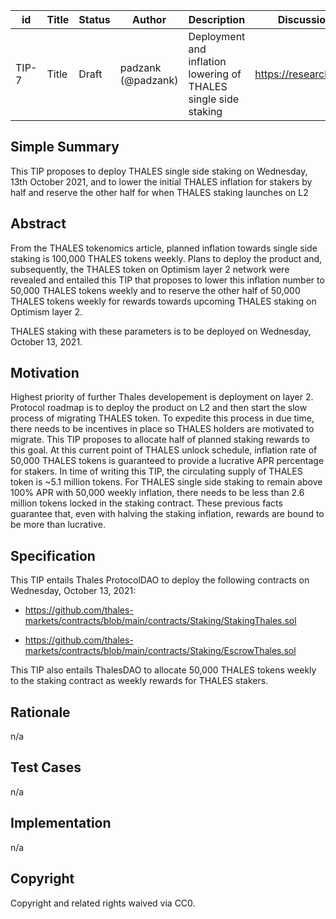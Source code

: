 | id      | Title | Status | Author | Description | Discussions to | Created |
| ----------- | ----------- | ----------- | ----------- | ----------- | ----------- | ----------- |
| TIP-7 | Title | Draft | padzank (@padzank) | Deployment and inflation lowering of THALES single side staking | https://research.thales.io | 2021-10-07

## Simple Summary

This TIP proposes to deploy THALES single side staking on Wednesday, 13th October 2021, and to lower the initial THALES inflation for stakers by half and reserve the other half for when THALES staking launches on L2

## Abstract

From the THALES tokenomics article, planned inflation towards single side staking is 100,000 THALES tokens weekly. Plans to deploy the product and, subsequently, the THALES token on Optimism layer 2 network were revealed and entailed this TIP that proposes to lower this inflation number to 50,000 THALES tokens weekly and to reserve the other half of 50,000 THALES tokens weekly for rewards towards upcoming THALES staking on Optimism layer 2.  

THALES staking with these parameters is to be deployed on Wednesday, October 13, 2021.

## Motivation

Highest priority of further Thales developement is deployment on layer 2. Protocol roadmap is to deploy the product on L2 and then start the slow process of migrating THALES token. To expedite this process in due time, there needs to be incentives in place so THALES holders are motivated to migrate. This TIP proposes to allocate half of planned staking rewards to this goal. At this current point of THALES unlock schedule, inflation rate of 50,000 THALES tokens is guaranteed to provide a lucrative APR percentage for stakers. In time of writing this TIP, the circulating supply of THALES token is ~5.1 million tokens. For THALES single side staking to remain above 100% APR with 50,000 weekly inflation, there needs to be less than 2.6 million tokens locked in the staking contract. These previous facts guarantee that, even with halving the staking inflation, rewards are bound to be more than lucrative.

## Specification

This TIP entails Thales ProtocolDAO to deploy the following contracts on Wednesday, October 13, 2021:  

- https://github.com/thales-markets/contracts/blob/main/contracts/Staking/StakingThales.sol  

- https://github.com/thales-markets/contracts/blob/main/contracts/Staking/EscrowThales.sol  

  

This TIP also entails ThalesDAO to allocate 50,000 THALES tokens weekly to the staking contract as weekly rewards for THALES stakers.

## Rationale

n/a

## Test Cases

n/a

## Implementation

n/a

## Copyright

Copyright and related rights waived via CC0.